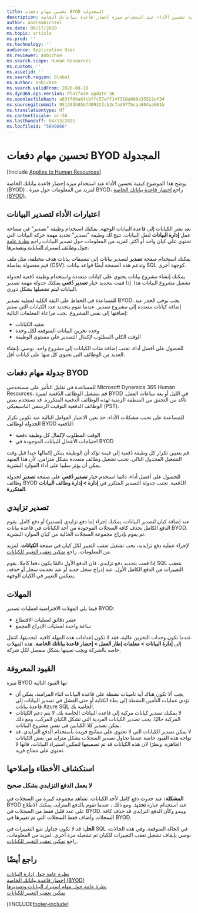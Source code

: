 ```yaml
---
title: تحسين مهام دفعات BYOD المجدولة
description: يوضح هذا الموضوع كيفية تحسين الأداء عند استخدام ميزة ‏‫إحضار قاعدة بياناتك الخاصة‬ (BYOD) مع Microsoft Dynamics 365 Human Resources.
author: andreabichsel
ms.date: 08/17/2020
ms.topic: article
ms.prod: ''
ms.technology: ''
audience: Application User
ms.reviewer: anbichse
ms.search.scope: Human Resources
ms.custom: ''
ms.assetid: ''
ms.search.region: Global
ms.author: anbichse
ms.search.validFrom: 2020-08-10
ms.dyn365.ops.version: Platform update 36
ms.openlocfilehash: a63ff89a6fcbffc57eff14f310a080a35521ef34
ms.sourcegitcommit: 951393b05bf409333cb3c7ad977bcaa804aa801b
ms.translationtype: HT
ms.contentlocale: ar-SA
ms.lasthandoff: 04/13/2021
ms.locfileid: "5890066"
---
```

# <a name="optimize-byod-scheduled-batch-jobs"></a>تحسين مهام دفعات BYOD المجدولة

[!include [Applies to Human Resources](../includes/applies-to-hr.md)]

يوضح هذا الموضوع كيفية تحسين الأداء عند استخدام ميزة ‏‫إحضار قاعدة بياناتك الخاصة‬ (BYOD) . لمزيد من المعلومات حول ميزة BYOD، راجع [إحضار قاعدة بياناتك الخاصة (BYOD)](../fin-ops-core/dev-itpro/analytics/export-entities-to-your-own-database.md?toc=%2fdynamics365%2fhuman-resources%2ftoc.json).

## <a name="performance-considerations-for-data-export"></a>اعتبارات الأداء لتصدير البيانات

بعد نشر الكيانات إلى قاعدة البيانات الوجهة، يمكنك استخدام وظيفة "تصدير" في مساحة عمل **إدارة البيانات** لنقل البيانات. تتيح لك وظيفة "تصدير" تحديد مهمة حركه البيانات التي تحتوي علي كيان واحد أو أكثر. لمزيد من المعلومات حول تصدير البيانات راجع [نظرة عامة حول وظائف استيراد البيانات وتصديرها](../fin-ops-core/dev-itpro/data-entities/data-import-export-job.md?toc=%2fdynamics365%2fhuman-resources%2ftoc.json).

يمكنك استخدام صفحة **تصدير** لتصدير بيانات إلى تنسيقات بيانات هدف مختلفة، مثل ملف قيم مفصولة بفاصلة (CSV). وتدعم هذه الصفحة أيضًا قواعد بيانات SQL كوجهة أخرى.

يمكنك إنشاء مشروع بيانات يحتوي على كيانات متعددة واستخدام وظيفة دُفعية لجدولة تشغيل مشروع البيانات هذا. إذا قمت بتحديد خيار **تصدير دُفعي** يمكنك جدولة مهمة تصدير البيانات ليتم تشغيلها بشكل دوري.

للمساعدة في الحفاظ علي الثقة الكلية لعمليه تصدير BYOD، يجب توخي الحذر عند إضافة كيانات متعددة إلى مشروع تصدير. عندما تقوم بتحديد عدد الكيانات التي ستتم إضافتها إلى نفس المشروع، يجب مراعاة المعلمات التالية:

- تعقيد الكيانات
- وحده تخزين البيانات المتوقعة لكل وحدة
- الوقت الكلي المطلوب لإكمال التصدير على مستوى الوظيفة

للحصول على أفضل أداء، تجنب إضافة مئات الكيانات إلى مشروع واحد. نوصي بإنشاء العديد من الوظائف التي تحتوي كل منها على كيانات أقل.

## <a name="scheduling-byod-batch-jobs"></a>جدولة مهام دفعات BYOD

للمساعدة في تقليل التأثير على مستخدمي Microsoft Dynamics 365 Human Resources، قم بتشغيل الوظائف الدُفعية لميزة BYOD في الليل أو بعد ساعات العمل. تأكد من التحقق من المنطقة الزمنية لهذه الوظائف الدفعية المتكررة. قد تستخدم بعض الوظائف الدفعية التوقيت الرسمي الباسيفيكي (PST).

للمساعدة على تجنب مشكلات الأداء، خذ بعين الاعتبار العوامل التالية عند تكوين تكرار الجدولة لوظائف BYOD الدُفعية:

- الوقت المطلوب لإكمال كل وظيفة دفعية
- احتياجات الأعمال للبيانات الموجودة في BYOD

قم بتعيين تكرار كل وظيفة دُفعية إلى قيمة تؤكد أن الوظيفة يمكن إكمالها جيدا قبل وقت التشغيل المجدول التالي. تجنب تشغيل وظائف متعددة بشكل متزامن، لأن هذا المنهد يمكن أن يؤثر سلبيا على أداء الموارد البشرية.

للحصول على أفضل أداء، دائما استخدم خيار **تصدير دُفعي** على صفحة **تصدير** لجدولة وظائف BYOD الدُفعية. تجنب جدولة التصدير المتكرر في **إدارة \> إدارة وظائف البيانات المتكررة**.

## <a name="incremental-export"></a>تصدير تزايدي

عند إضافة كيان لتصدير البيانات، يمكنك إجراء إما دفع تزايدي (تصدير) أو دفع كامل. يقوم الدفع الكامل بحذف كافة السجلات الموجودة من أحد الكيانات في قاعدة بيانات BYOD. ثم يقوم بإدراج مجموعة السجلات الحالية من كيان الموارد البشرية.

لإجراء عملية دفع تزايديه، يجب تشغيل تعقب التغيير لكل كيان في صفحة **الكيانات**. لمزيد من المعلومات، راجع [‏‫تمكين تعقب التغيير للكيانات‬](../fin-ops-core/dev-itpro/data-entities/entity-change-track.md?toc=%2fdynamics365%2fhuman-resources%2ftoc.json).

إذا قمت بتحديد دفع تزايدي، فان الدفع الأول دائمًا يكون دفعا كاملا. يقوم SQL بتعقب التغييرات من الدفع الكامل الأول. عند إدراج سجل جديد أو عند تحديث سجل أو حذفه، ينعكس التغيير في الكيان الوجهة.

## <a name="time-outs"></a>المهلات

فيما يلي المهلات الافتراضية لعمليات تصدير BYOD:

- عشر دقائق لعمليات الاقتطاع
- ساعة واحدة لعمليات الإدراج المجمع

عندما تكون وحدات التخزين عالية، فقد لا تكون إعدادات هذه المهلة كافيه. لتحديثها، انتقل إلى **إدارة البيانات \> معلمات إطار العمل \>‫ إحضار قاعدة بياناتك الخاصة‬**. هذه المهلات خاصه بالشركة ويجب تعيينها بشكل منفصل لكل شركة.

## <a name="known-limitations"></a>القيود المعروفة

ميزة BYOD بها القيود التالية:

- يجب ألا تكون هناك أية تامينات نشطة على قاعدة البيانات اثناء المزامنة. يمكن أن تؤدي عمليات التأمين النشطة إلى بطء الكتابة أو حتى الفشل في تصدير البيانات إلى قاعدة بيانات Azure SQL الخاصة بك.
- لا يمكنك تصدير كيانات مركبة إلى قاعدة البيانات الخاصة بك. لا يتم دعم الكيانات المركبة حاليًا. يجب تصدير الكيانات الفردية التي تشكل الكيان المركب. ومع ذلك يمكن تصدير كلا الكيانين في نفس مشروع البيانات.
- لا يمكن تصدير الكيانات التي لا تحتوي على مفاتيح فريدة باستخدام الدفع التزايدي. قد تواجه هذه القيود خاصة عندما تحاول تصدير السجلات بشكل متزايد من بعض الكيانات الجاهزة. ونظرًا لان هذه الكيانات قد تم تصميمها لتمكين استيراد البيانات، فانها لا تحتوي على مفتاح فريد.

## <a name="troubleshooting"></a>استكشاف الأخطاء وإصلاحها

### <a name="incremental-push-doesnt-work-correctly"></a>لا يعمل الدفع التزايدي بشكل صحيح

**المشكلة:** عند حدوث دفع كامل لأحد الكيانات، تشاهد مجموعة كبيرة من السجلات في BYOD عند استخدام عبارة **تحديد**. ومع ذلك ، عندما تقوم بالدفع المتزايد، يمكنك الاطلاع على عدد قليل فقط من السجلات في BYOD. ويبدو وكأن الدفع التزايدي قد حذف كافة السجلات وأضاف فقط السجلات التي تم تغييرها في BYOD.

**الحل:** قد لا تكون جداول تتبع التغييرات في SQL في الحالة المتوقعة. وفي هذه الحالات، نوصي بإيقاف تشغيل تعقب التغييرات للكيان ثم تشغيله مرة أخرى. لمزيد من المعلومات، راجع [‏‫تمكين تعقب التغيير للكيانات‬](../fin-ops-core/dev-itpro/data-entities/entity-change-track.md?toc=%2fdynamics365%2fhuman-resources%2ftoc.json).

## <a name="see-also"></a>راجع أيضًا

[نظرة عامة حول إدارة البيانات](../fin-ops-core/dev-itpro/data-entities/data-entities-data-packages.md?toc=%2fdynamics365%2fhuman-resources%2ftoc.json)<br>
[إحضار قاعدة بياناتك الخاصة (BYOD)](../fin-ops-core/dev-itpro/analytics/export-entities-to-your-own-database.md?toc=%2fdynamics365%2fhuman-resources%2ftoc.json)<br>
[نظرة عامة حول مهام استيراد البيانات وتصديرها](../fin-ops-core/dev-itpro/data-entities/data-import-export-job.md?toc=%2fdynamics365%2fhuman-resources%2ftoc.json)<br>
[تمكين تعقب التغيير للكيانات](../fin-ops-core/dev-itpro/data-entities/entity-change-track.md?toc=%2fdynamics365%2fhuman-resources%2ftoc.json)


[!INCLUDE[footer-include](../includes/footer-banner.md)]